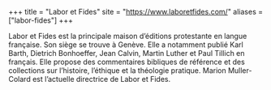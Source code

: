 +++
title = "Labor et Fides"
site = "https://www.laboretfides.com/"
aliases = ["labor-fides"]
+++

Labor et Fides est la principale maison d’éditions protestante en langue française. Son siège se trouve à Genève. Elle a notamment publié Karl Barth, Dietrich Bonhoeffer, Jean Calvin, Martin Luther et Paul Tillich en français. Elle propose des commentaires bibliques de référence et des collections sur l’histoire, l’éthique et la théologie pratique. Marion Muller-Colard est l’actuelle directrice de Labor et Fides.
